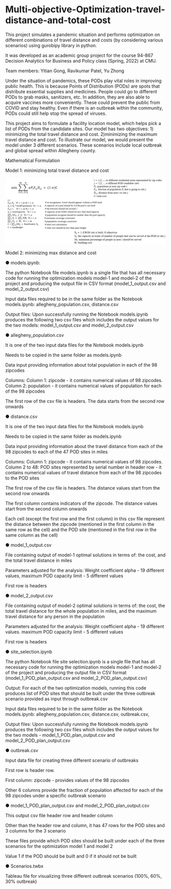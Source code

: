 # Multi-objective-Optimization-travel-distance-and-total-cost

This project simulates a pandemic situation and performs optimization on different combinations of travel distance and costs (by considering various scenarios) using gurobipy library in python.

It was developed as an academic group project for the course 94-867 Decision Analytics for Business and Policy class (Spring, 2022) at CMU.

Team members: Yitian Gong, Ravikumar Patel, Yu Zhong


Under the situation of pandemics, these PODs play vital roles in improving public health. This is because Points of Distribution (PODs) are spots that distribute essential supplies and medicines. People could go to different PODs to grab masks, sanitizers, etc. In addition, they are also able to acquire vaccines more conveniently. These could prevent the public from COVID and stay healthy. Even if there is an outbreak within the community, PODs could still help stop the spread of viruses.


This project aims to formulate a facility location model, which helps pick a list of PODs from the candidate sites. Our model has two objectives: 1) minimizing the total travel distance and cost. 2)minimizing the maximum travel distance and cost. To illustrate our model, we would present the model under 3 different scenarios. These scenarios include local outbreak and global spread within Allegheny county.

Mathematical Formulation

Model 1: minimizing total travel distance and cost

![model1_formulation](img/model1_formulation.png)


Model 2: minimizing max distance and cost



●	models.ipynb:

The python Notebook file models.ipynb is a single file that has all necessary code for running the optimization models model-1 and model-2 of the project and producing the output file in CSV format (model_1_output.csv and model_2_output.csv)

Input data files required to be in the same folder as the Notebook models.ipynb: allegheny_population.csv, distance.csv

Output files: Upon successfully running the Notebook models.ipynb produces the following two csv files which includes the output values for the two models: model_1_output.csv and model_2_output.csv


●	allegheny_population.csv

It is one of the two input data files for the Notebook models.ipynb

Needs to be copied in the same folder as models.ipynb

Data input providing information about total population in each of the 98 zipcodes

Columns: Column 1: zipcode - it contains numerical values of 98 zipcodes. Column 2: population - it contains numerical values of population for each of the 98 zipcodes

The first row of the csv file is headers. The data starts from the second row onwards



●	distance.csv

It is one of the two input data files for the Notebook models.ipynb

Needs to be copied in the same folder as models.ipynb

Data input providing information about the travel distance from each of the 98 zipcodes to each of the 47 POD sites in miles

Columns: Column 1: zipcode - it contains numerical values of 98 zipcodes. Column 2 to 48: POD sites represented by serial number in header row - it contains numerical values of travel distance from each of the 98 zipcodes to the POD sites

The first row of the csv file is headers. The distance values start from the second row onwards

The first column contains indicators of the zipcode. The distance values start from the second column onwards

Each cell (except the first row and the first column) in this csv file represent the distance between the zipcode (mentioned in the first column in the same row as the cell) and the POD site (mentioned in the first row in the same column as the cell)


●	model_1_output.csv

File containing output of model-1 optimal solutions in terms of: the cost, and the total travel distance in miles 

Parameters adjusted for the analysis: Weight coefficient alpha - 19 different values, maximum POD capacity limit - 5 different values

First row is headers


●	model_2_output.csv

File containing output of model-2 optimal solutions in terms of: the cost, the total travel distance for the whole population in miles, and the maximum travel distance for any person in the population

Parameters adjusted for the analysis: Weight coefficient alpha - 19 different values. maximum POD capacity limit - 5 different values

First row is headers


●	site_selection.ipynb

The python Notebook file site selection.ipynb is a single file that has all necessary code for running the optimization models model-1 and model-2 of the project and producing the output file in CSV format (model_1_POD_plan_output.csv and model_2_POD_plan_output.csv)

Output: For each of the two optimization models, running this code produces list of POD sites that should be built under the three outbreak scenario provided as input through outbreak.csv

Input data files required to be in the same folder as the Notebook models.ipynb: allegheny_population.csv, distance.csv, outbreak.csv, 

Output files: Upon successfully running the Notebook models.ipynb produces the following two csv files which includes the output values for the two models - model_1_POD_plan_output.csv and model_2_POD_plan_output.csv


●	outbreak.csv

Input data file for creating three different scenario of outbreaks

First row is header row.

First column: zipcode - provides values of the 98 zipcodes

Other 6 columns provide the fraction of population affected for each of the 98 zipcodes under a specific outbreak scenario


●	model_1_POD_plan_output.csv and model_2_POD_plan_output.csv

This output csv file header row and header column

Other than the header row and column, it has 47 rows for the POD sites and 3 columns for the 3 scenario

These files provide which POD sites should be built under each of the three scenarios for the optimization model 1 and model 2

Value 1 if the POD should be built and 0 if it should not be built


●	Scenarios.twbx

Tableau file for visualizing three different outbreak scenarios (100%, 60%, 30% outbreak)

